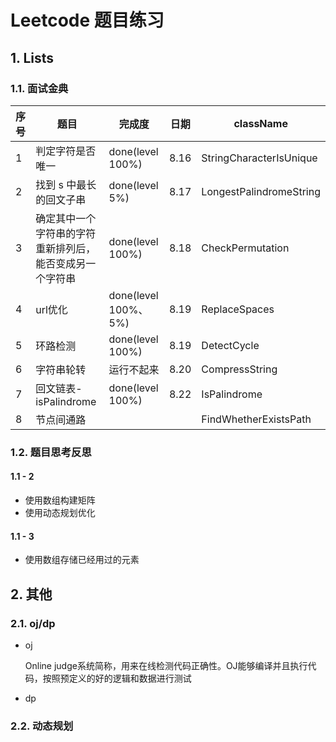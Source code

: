# Leetcode 题目练习

## 1. Lists

### 1.1. 面试金典

| 序号 | 题目                                                     | 完成度               | 日期 | className               |
| ---- | -------------------------------------------------------- | -------------------- | ---- | ----------------------- |
| 1    | 判定字符是否唯一                                         | done(level 100%)     | 8.16 | StringCharacterIsUnique |
| 2    | 找到 s 中最长的回文子串                                  | done(level 5%)       | 8.17 | LongestPalindromeString |
| 3    | 确定其中一个字符串的字符重新排列后，能否变成另一个字符串 | done(level 100%)     | 8.18 | CheckPermutation        |
| 4    | url优化                                                  | done(level 100%、5%) | 8.19 | ReplaceSpaces           |
| 5    | 环路检测                                                 | done(level 100%)     | 8.19 | DetectCycle             |
| 6    | 字符串轮转                                               | 运行不起来           | 8.20 | CompressString          |
| 7    | 回文链表- isPalindrome                                   | done(level 100%)     | 8.22 | IsPalindrome            |
| 8    | 节点间通路                                               |                      |      | FindWhetherExistsPath   |

### 1.2. 题目思考反思

#### 1.1 - 2 

- 使用数组构建矩阵
- 使用动态规划优化

#### 1.1 - 3

- 使用数组存储已经用过的元素



## 2. 其他

### 2.1. oj/dp

- oj

  Online judge系统简称，用来在线检测代码正确性。OJ能够编译并且执行代码，按照预定义的好的逻辑和数据进行测试

- dp

  

### 2.2. 动态规划


